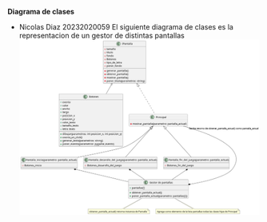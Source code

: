 __Diagrama de clases__
- Nicolas Diaz 20232020059 
El siguiente diagrama de clases es la representacion de un gestor de distintas pantallas
![Diagrama de clases](out/UML/Screen/Screen.png)
